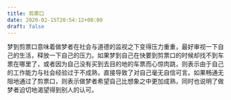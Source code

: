 ```yaml
---
title: 剪票口
date: 2020-02-15T20:54:12+08:00
draft: false
---
```


梦到剪票口意味着做梦者在社会与道德的监视之下变得压力重重，最好审视一下自己的生活，释放一下自己的压力。如果梦到自己在快要到剪票口的时候却找不到车票在哪里了，或者因为自己没有买到去目的地的车票而心惊肉跳，则表示由于自己的工作能力与社会经验过于不成熟，直接导致了对自己毫无自信可言。如果畅通无阻地通过了剪票口，则表示做梦者希望自己比想象之中更加成熟，同时也说明了做梦者迫切地渴望得到别人的认可。